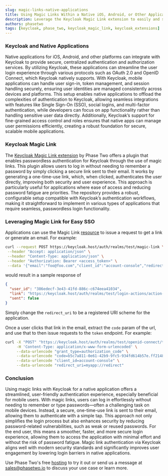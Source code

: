 ```yaml
---
slug: magic-links-native-applications
title: Using Magic Links Within a Native iOS, Android, or Other Application for Fast and Secure Login
description: Leverage the Keycloak Magic Link extension to easily and securely log users into native applications.
authors: phasetwo
tags: [keycloak, phase_two, keycloak_magic_link, keycloak_extensions]
---
```


### Keycloak and Native Applications

Native applications for iOS, Android, and other platforms can integrate with Keycloak to provide secure, centralized authentication and authorization services. By utilizing Keycloak, these applications can streamline the user login experience through various protocols such as OAuth 2.0 and OpenID Connect, which Keycloak natively supports. With Keycloak, mobile applications can handle user sign-in, token management, and session handling securely, ensuring user identities are managed consistently across devices and platforms. This setup enables native applications to offload the complexities of authentication to Keycloak, allowing seamless integrations with features like Single Sign-On (SSO), social logins, and multi-factor authentication, while developers can focus on app functionality rather than handling sensitive user data directly. Additionally, Keycloak’s support for fine-grained access control and roles ensures that native apps can manage user permissions efficiently, creating a robust foundation for secure, scalable mobile applications.

<!-- truncate -->

### Keycloak Magic Link

The [Keycloak Magic Link extension](https://github.com/p2-inc/keycloak-magic-link) by Phase Two offers a plugin that enables passwordless authentication for Keycloak through the use of magic links. This plugin allows users to log in without needing to remember a password by simply clicking a secure link sent to their email. It works by generating a one-time-use link, which, when clicked, authenticates the user directly, improving both security and user experience. This approach is particularly useful for applications where ease of access and reducing password fatigue are priorities. The repository provides a robust, configurable setup compatible with Keycloak’s authentication workflows, making it straightforward to implement in various types of applications that require seamless, passwordless login functionality.

### Leveraging Magic Link for Easy SSO

Applications can use the Magic Link [resource](https://github.com/p2-inc/keycloak-magic-link) to issue a request to get a link or generate an email. For example:

```bash
curl --request POST https://keycloak.host/auth/realms/test/magic-link \
 --header "Accept: application/json" \
 --header "Content-Type: application/json" \
 --header "Authorization: Bearer <access_token>" \
 --data '{"email":"foo@foo.com","client_id":"account-console","redirect_uri":"https://keycloak.host/auth/realms/test/account/","expiration_seconds":3600,"force_create":true,"update_profile":true,"update_password":true,"send_email":false}'
```

would result in a sample response of

```json
{
  "user_id": "386edecf-3e43-41fd-886c-c674eea41034",
  "link": "https://keycloak.host/auth/realms/test/login-actions/action-token?key=eyJhbG...KWuDyE&client_id=account-console",
  "sent": false
}
```

Simply change the `redirect_uri` to be a registered URI scheme for the application.

Once a user clicks that link in the email, extract the `code` param of the url, and use that to then issue requests to the `token` endpoint. For example:

```bash
curl -X "POST" "https://keycloak.host/auth/realms/test/openid-connect/token" \
     -H 'Content-Type: application/x-www-form-urlencoded' \
     --data-urlencode "grant_type=authorization_code" \
     --data-urlencode "code=b5c7a811-0e61-42b9-9fc5-934fd614b57e.ff2148c2-a20d-4efc-ba8e-e7825f5ae204.edd26036-7f7e-4a91-be47-84603e57e3aa" \
     --data-urlencode "client_id=account-console" \
     --data-urlencode "redirect_uri=myapp://redirect"
```

### Conclusion

Using magic links with Keycloak for a native application offers a streamlined, user-friendly authentication experience, especially beneficial for mobile users. With magic links, users can log in effortlessly without needing to remember or type passwords—often a challenging task on mobile devices. Instead, a secure, one-time-use link is sent to their email, allowing them to authenticate with a simple tap. This approach not only simplifies the login process but also enhances security by reducing password-related vulnerabilities, such as weak or reused passwords. For the end user, this means a smoother, faster, and more secure login experience, allowing them to access the application with minimal effort and without the risk of password fatigue. Magic link authentication via Keycloak aligns well with modern security standards and significantly improves user engagement by lowering login barriers in native applications.

Use Phase Two's free [hosting](/hosting) to try it out or send us a message at [sales@phasetwo.io](mailto:sales@phasetwo.io) to discuss your use case or learn more.
